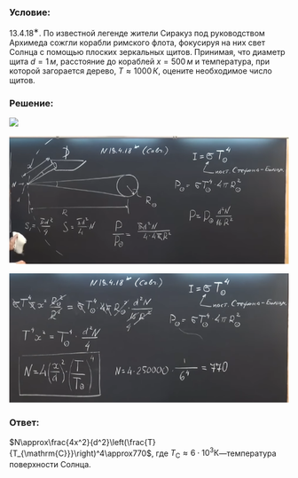 ###  Условие: 

$13.4.18^{∗}.$ По известной легенде жители Сиракуз под руководством Архимеда сожгли корабли римского флота, фокусируя на них свет Солнца с помощью плоских зеркальных щитов. Принимая, что диаметр щита $d = 1\,м$, расстояние до кораблей $x = 500\,м$ и температура, при которой загорается дерево, $T \approx 1000\,К$, оцените необходимое число щитов. 

###  Решение: 

![](https://www.youtube.com/embed/IPw4W-7OTM8) 

![|739x339, 67%](../../img/13.4.18/01.png) 

![|690x319, 67%](../../img/13.4.18/02.png) 

###  Ответ: 

$N\approx\frac{4x^2}{d^2}\left(\frac{T}{T_{\mathrm{C}}}\right)^4\approx770$, где $T_{\mathrm{C}}\approx6\cdot10^3\mathrm{К}$—температура поверхности Солнца.
